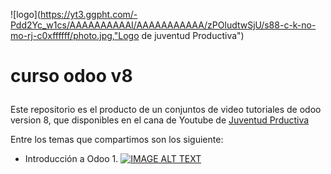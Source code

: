 ![logo](https://yt3.ggpht.com/-Pdd2Yc_w1cs/AAAAAAAAAAI/AAAAAAAAAAA/zPOludtwSjU/s88-c-k-no-mo-rj-c0xffffff/photo.jpg,"Logo de juventud Productiva")  
# curso odoo v8 <p>
Este repositorio es el producto de un conjuntos de video tutoriales de odoo version 8,
que disponibles en el cana de Youtube de [Juventud Prductiva](https://www.youtube.com/watch?v=jgCUW7w-G3o&list=PLZHhaK4KCZZyocy6-b0Kq7LSrHP4cYV9q)<p>
Entre los temas que compartimos son los siguiente:
 - Introducción a Odoo 1. [![IMAGE ALT TEXT](https://i.ytimg.com/vi/jgCUW7w-G3o/hqdefault.jpg?custom=true&w=120&h=90&jpg444=true&jpgq=90&sp=68&sigh=M-LO7Zf7QxmdG5iUogtG7E9kZ_s)](https://youtu.be/jgCUW7w-G3o?list=PLZHhaK4KCZZyocy6-b0Kq7LSrHP4cYV9q "Introdución a Odoo")
